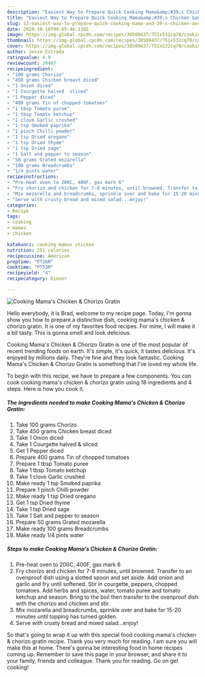 ```yaml
---
description: "Easiest Way to Prepare Quick Cooking Mama&amp;#39;s Chicken &amp;amp; Chorizo Gratin"
title: "Easiest Way to Prepare Quick Cooking Mama&amp;#39;s Chicken &amp;amp; Chorizo Gratin"
slug: 13-easiest-way-to-prepare-quick-cooking-mama-and-39-s-chicken-and-amp-chorizo-gratin
date: 2020-10-10T09:05:46.110Z
image: https://img-global.cpcdn.com/recipes/38509437/751x532cq70/cooking-mamas-chicken-chorizo-gratin-recipe-main-photo.jpg
thumbnail: https://img-global.cpcdn.com/recipes/38509437/751x532cq70/cooking-mamas-chicken-chorizo-gratin-recipe-main-photo.jpg
cover: https://img-global.cpcdn.com/recipes/38509437/751x532cq70/cooking-mamas-chicken-chorizo-gratin-recipe-main-photo.jpg
author: Jesse Estrada
ratingvalue: 4.9
reviewcount: 39407
recipeingredient:
- "100 grams Chorizo"
- "450 grams Chicken breast diced"
- "1 Onion diced"
- "1 Courgette halved  sliced"
- "1 Pepper diced"
- "400 grams Tin of chopped tomatoes"
- "1 tbsp Tomato puree"
- "1 tbsp Tomato ketchup"
- "1 clove Garlic crushed"
- "1 tsp Smoked paprika"
- "1 pinch Chilli powder"
- "1 tsp Dried oregano"
- "1 tsp Dried thyme"
- "1 tsp Dried sage"
- "1 Salt and pepper to season"
- "50 grams Grated mozarella"
- "100 grams Breadcrumbs"
- "1/4 pints water"
recipeinstructions:
- "Pre-heat oven to 200C, 400F, gas mark 6"
- "Fry chorizo and chicken for 7-8 minutes, until browned. Transfer to an ovenproof dish using a slotted spoon and set aside. Add onion and garlic and fry until softened. Stir in courgette, peppers, chopped tomatoes. Add herbs and spices, water, tomato puree and tomato ketchup and season. Bring to the boil then transfer to the ovenproof dish with the chorizo and chicken and stir."
- "Mix mozarella and breadcrumbs, sprinkle over and bake for 15-20 minutes until topping has turned golden."
- "Serve with crusty bread and mixed salad...enjoy!"
categories:
- Recipe
tags:
- cooking
- mamas
- chicken

katakunci: cooking mamas chicken 
nutrition: 251 calories
recipecuisine: American
preptime: "PT26M"
cooktime: "PT53M"
recipeyield: "4"
recipecategory: Dinner

---
```



![Cooking Mama&#39;s Chicken &amp; Chorizo Gratin](https://img-global.cpcdn.com/recipes/38509437/751x532cq70/cooking-mamas-chicken-chorizo-gratin-recipe-main-photo.jpg)

Hello everybody, it is Brad, welcome to my recipe page. Today, I'm gonna show you how to prepare a distinctive dish, cooking mama&#39;s chicken &amp; chorizo gratin. It is one of my favorites food recipes. For mine, I will make it a bit tasty. This is gonna smell and look delicious.

Cooking Mama&#39;s Chicken &amp; Chorizo Gratin is one of the most popular of recent trending foods on earth. It's simple, it's quick, it tastes delicious. It's enjoyed by millions daily. They're fine and they look fantastic. Cooking Mama&#39;s Chicken &amp; Chorizo Gratin is something that I've loved my whole life.




To begin with this recipe, we have to prepare a few components. You can cook cooking mama&#39;s chicken &amp; chorizo gratin using 18 ingredients and 4 steps. Here is how you cook it.

<!--inarticleads1-->

##### The ingredients needed to make Cooking Mama&#39;s Chicken &amp; Chorizo Gratin:

1. Take 100 grams Chorizo
1. Take 450 grams Chicken breast diced
1. Take 1 Onion diced
1. Take 1 Courgette halved &amp; sliced
1. Get 1 Pepper diced
1. Prepare 400 grams Tin of chopped tomatoes
1. Prepare 1 tbsp Tomato puree
1. Take 1 tbsp Tomato ketchup
1. Take 1 clove Garlic crushed
1. Make ready 1 tsp Smoked paprika
1. Prepare 1 pinch Chilli powder
1. Make ready 1 tsp Dried oregano
1. Get 1 tsp Dried thyme
1. Take 1 tsp Dried sage
1. Take 1 Salt and pepper to season
1. Prepare 50 grams Grated mozarella
1. Make ready 100 grams Breadcrumbs
1. Make ready 1/4 pints water




<!--inarticleads2-->

##### Steps to make Cooking Mama&#39;s Chicken &amp; Chorizo Gratin:

1. Pre-heat oven to 200C, 400F, gas mark 6
1. Fry chorizo and chicken for 7-8 minutes, until browned. Transfer to an ovenproof dish using a slotted spoon and set aside. Add onion and garlic and fry until softened. Stir in courgette, peppers, chopped tomatoes. Add herbs and spices, water, tomato puree and tomato ketchup and season. Bring to the boil then transfer to the ovenproof dish with the chorizo and chicken and stir.
1. Mix mozarella and breadcrumbs, sprinkle over and bake for 15-20 minutes until topping has turned golden.
1. Serve with crusty bread and mixed salad...enjoy!




So that's going to wrap it up with this special food cooking mama&#39;s chicken &amp; chorizo gratin recipe. Thank you very much for reading. I am sure you will make this at home. There's gonna be interesting food in home recipes coming up. Remember to save this page in your browser, and share it to your family, friends and colleague. Thank you for reading. Go on get cooking!
